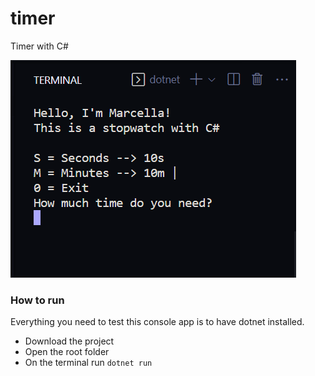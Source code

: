 # timer
Timer with C#

![Alt terminal running timer, asking "how much time do you need?"](print.png)

### How to run
Everything you need to test this console app is to have dotnet installed.
- Download the project
- Open the root folder
- On the terminal run `dotnet run`
